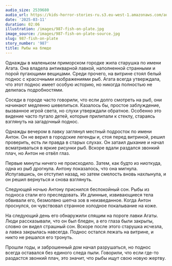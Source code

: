 ```yaml
---
audio_size: 2539680
audio_url: https://kids-horror-stories-ru.s3.eu-west-1.amazonaws.com/audio/987-fish-on-plate.mp3
date: '2025-03-11'
duration: 02:06
illustration: /images/987-fish-on-plate.jpg
image_source: /images/987-fish-on-plate-source.jpg
slug: 987-fish-on-plate
story_number: '987'
title: Рыбы на блюде
---
```


Однажды в маленьком приморском городке жила старушка по имени Агата. Она владела антикварной лавкой, наполненной странными и порой пугающими вещицами. Среди прочего, на витрине стоял белый поднос с красочными изображениями рыб. Агата всегда утверждала, что этот поднос имеет особую историю, но никогда полностью не делилась подробностями.

Соседи в городе часто говорили, что если долго смотреть на рыб, они начинают медленно шевелиться. Казалось бы, простое заблуждение, вызванное игрой света, но слухи утверждали обратное. Особенно это видение часто пугало детей, которые прилипали к стеклу, стараясь взглянуть на загадочный поднос.

Однажды вечером в лавку заглянул местный подросток по имени Антон. Он не верил в городские легенды и, стоя перед витриной, решил проверить, есть ли правда в старых слухах. Он затаил дыхание и начал всматриваться в яркие рисунки рыб. Вскоре вдали раздался звонкий плач, но Антон не отвёл глаз.

Первые минуты ничего не происходило. Затем, как будто из ниоткуда, одна из рыб дрогнула. Антону показалось, что она мигнула. Испугавшись, он отступил назад, но затем смелость вновь нахлынула, и он решил вернуться и снова взглянуть.

Следующей ночью Антону приснился беспокойный сон. Рыбы из подноса стали его преследовать. Их длинные, извивающиеся тела обвивали его, безмолвно шепча зов в неизведанное. Когда Антон проснулся, он чувствовал странное холодное покалывание на коже.

На следующий день его обнаружили спящим на пороге лавки Агаты. Люди рассказывали, что он был бледен, а его глаза были закрыты, словно он видел страшный сон. Вскоре после этого старушка исчезла, а лавка закрылась навсегда. Поднос остался лежать на витрине, и никто не решался его тронуть.

Прошли годы, и заброшенный дом начал разрушаться, но поднос всегда оставался без единого следа пыли. Говорили, что если где-то раздастся звонкий плач, это значит, что рыбы ищут свою новую жертву.